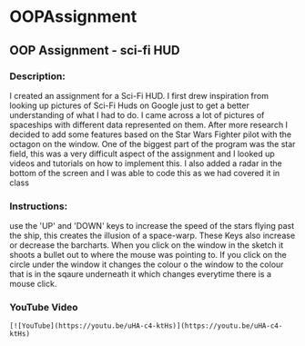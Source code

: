 # OOPAssignment

## OOP Assignment - sci-fi HUD

### Description:
I created an assignment for a Sci-Fi HUD.
I first drew inspiration from looking up pictures of Sci-Fi Huds on Google just to 
get a better understanding of what I had to do. I came across a lot of pictures of spaceships with different data represented on them. After more research I decided to add some features based on the Star Wars Fighter pilot with the octagon on the window.
One of the biggest part of the program was the star field, this was a very difficult aspect of the assignment and I looked up videos and tutorials on how to implement this.
I also added a radar in the bottom of the screen and I was able to code this as we had covered it in class

### Instructions: 
use the 'UP' and 'DOWN' keys to increase the speed of the stars flying past the ship, this creates the illusion of a space-warp. These Keys also increase or decrease the barcharts.
When you click on the window in the sketch it shoots a bullet out to where the mouse was pointing to. If you click on the circle under the window it changes the colour o the window to the colour that is in the sqaure underneath it which changes everytime there is a mouse click. 

### YouTube Video
    [![YouTube](https://youtu.be/uHA-c4-ktHs)](https://youtu.be/uHA-c4-ktHs)

